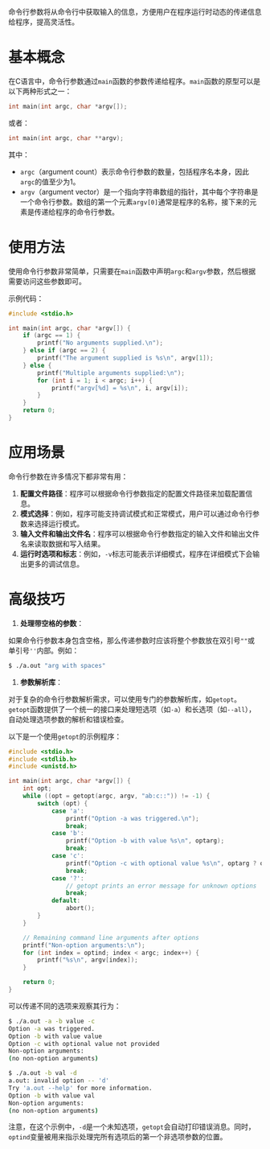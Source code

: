 命令行参数将从命令行中获取输入的信息，方便用户在程序运行时动态的传递信息给程序，提高灵活性。

# 基本概念

在C语言中，命令行参数通过`main`函数的参数传递给程序。`main`函数的原型可以是以下两种形式之一：

```C
int main(int argc, char *argv[]);
```

或者：

```C
int main(int argc, char **argv);
```

其中：

- `argc`（argument count）表示命令行参数的数量，包括程序名本身，因此`argc`的值至少为1。
- `argv`（argument vector）是一个指向字符串数组的指针，其中每个字符串是一个命令行参数。数组的第一个元素`argv[0]`通常是程序的名称，接下来的元素是传递给程序的命令行参数。

# 使用方法

使用命令行参数非常简单，只需要在`main`函数中声明`argc`和`argv`参数，然后根据需要访问这些参数即可。

示例代码：

```C
#include <stdio.h>

int main(int argc, char *argv[]) {
    if (argc == 1) {
        printf("No arguments supplied.\n");
    } else if (argc == 2) {
        printf("The argument supplied is %s\n", argv[1]);
    } else {
        printf("Multiple arguments supplied:\n");
        for (int i = 1; i < argc; i++) {
            printf("argv[%d] = %s\n", i, argv[i]);
        }
    }
    return 0;
}
```

# 应用场景

命令行参数在许多情况下都非常有用：

1. **配置文件路径**：程序可以根据命令行参数指定的配置文件路径来加载配置信息。
2. **模式选择**：例如，程序可能支持调试模式和正常模式，用户可以通过命令行参数来选择运行模式。
3. **输入文件和输出文件名**：程序可以根据命令行参数指定的输入文件和输出文件名来读取数据和写入结果。
4. **运行时选项和标志**：例如，`-v`标志可能表示详细模式，程序在详细模式下会输出更多的调试信息。

# 高级技巧

1. **处理带空格的参数**：

如果命令行参数本身包含空格，那么传递参数时应该将整个参数放在双引号`""`或单引号`''`内部。例如：

```Bash
$ ./a.out "arg with spaces"
```

1. **参数解析库**：

对于复杂的命令行参数解析需求，可以使用专门的参数解析库，如`getopt`。`getopt`函数提供了一个统一的接口来处理短选项（如`-a`）和长选项（如`--all`），自动处理选项参数的解析和错误检查。

以下是一个使用`getopt`的示例程序：

```C
#include <stdio.h>
#include <stdlib.h>
#include <unistd.h>

int main(int argc, char *argv[]) {
    int opt;
    while ((opt = getopt(argc, argv, "ab:c::")) != -1) {
        switch (opt) {
            case 'a':
                printf("Option -a was triggered.\n");
                break;
            case 'b':
                printf("Option -b with value %s\n", optarg);
                break;
            case 'c':
                printf("Option -c with optional value %s\n", optarg ? optarg : "not provided");
                break;
            case '?':
                // getopt prints an error message for unknown options
                break;
            default:
                abort();
        }
    }

    // Remaining command line arguments after options
    printf("Non-option arguments:\n");
    for (int index = optind; index < argc; index++) {
        printf("%s\n", argv[index]);
    }

    return 0;
}
```

可以传递不同的选项来观察其行为：

```Bash
$ ./a.out -a -b value -c
Option -a was triggered.
Option -b with value value
Option -c with optional value not provided
Non-option arguments:
(no non-option arguments)

$ ./a.out -b val -d
a.out: invalid option -- 'd'
Try 'a.out --help' for more information.
Option -b with value val
Non-option arguments:
(no non-option arguments)
```

注意，在这个示例中，`-d`是一个未知选项，`getopt`会自动打印错误消息。同时，`optind`变量被用来指示处理完所有选项后的第一个非选项参数的位置。